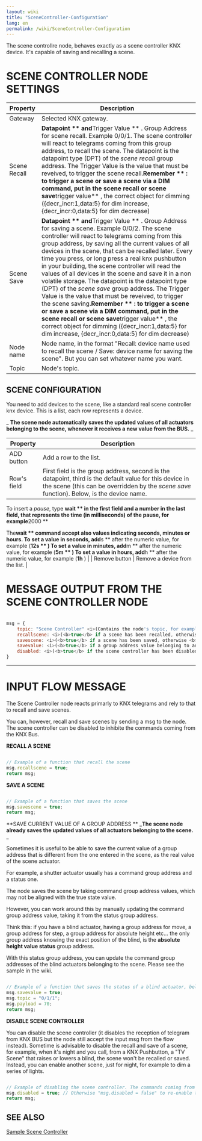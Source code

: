 ```yaml
---
layout: wiki
title: "SceneController-Configuration"
lang: en
permalink: /wiki/SceneController-Configuration
---
```

The scene controllre node, behaves exactly as a scene controller KNX device. It's capable of saving and recalling a scene.

# SCENE CONTROLLER NODE SETTINGS

| Property | Description |
| ------------ | ---------------------------------------------------------------------------------------------------- |
| Gateway | Selected KNX gateway. |
| Scene Recall | **Datapoint ** and**Trigger Value ** . Group Address for scene recall. Example 0/0/1. The scene controller will react to telegrams coming from this group address, to recall the scene. The datapoint is the datapoint type (DPT) of the _scene recall_ group address. The Trigger Value is the value that must be reveived, to trigger the scene recall.**Remember ** : to trigger a scene or save a scene via a DIM command, put in the scene recall or scene save**trigger value** , the correct object for dimming ({decr\_incr:1,data:5} for dim increase, {decr\_incr:0,data:5} for dim decrease) |
| Scene Save | **Datapoint ** and**Trigger Value ** . Group Address for saving a scene. Example 0/0/2. The scene controller will react to telegrams coming from this group address, by saving all the current values of all devices in the scene, that can be recalled later. Every time you press, or long press a real knx pushbutton in your building, the scene controller will read the values of all devices in the scene and save it in a non volatile storage. The datapoint is the datapoint type (DPT) of the _scene save_ group address. The Trigger Value is the value that must be reveived, to trigger the scene saving.**Remember ** : to trigger a scene or save a scene via a DIM command, put in the scene recall or scene save**trigger value** , the correct object for dimming ({decr\_incr:1,data:5} for dim increase, {decr\_incr:0,data:5} for dim decrease) |
| Node name | Node name, in the format "Recall: device name used to recall the scene / Save: device name for saving the scene". But you can set whatever name you want. |
| Topic | Node's topic. |

## SCENE CONFIGURATION

You need to add devices to the scene, like a standard real scene controller knx device. This is a list, each row represents a device.

_ **The scene node automatically saves the updated values of all actuators belonging to the scene, whenever it receives a new value from the BUS.** _

| Property | Description |
| ------------- | ---------------------------------------------------------------------------------------------------- |
| ADD button | Add a row to the list. |
| Row's field | First field is the group address, second is the datapoint, third is the default value for this device in the scene (this can be overridden by the _scene save_ function). Below, is the device name.
 To insert a _pause_, type **wait ** in the first field and a number in the last field, that represents the time (in milliseconds) of the pause, for example**2000 ** 

The**wait ** command accept also values indicating seconds, minutes or hours.
To set a value in seconds, add**s ** after the numeric value, for example (**12s ** )
To set a value in minutes, add**m ** after the numeric value, for example (**5m ** )
To set a value in hours, add**h ** after the numeric value, for example (**1h** ) |
| Remove button | Remove a device from the list. |

# MESSAGE OUTPUT FROM THE SCENE CONTROLLER NODE

```javascript

msg = {
    topic: "Scene Controller" <i>(Contains the node's topic, for example "MyTopic").</i>
    recallscene: <i>(<b>true</b> if a scene has been recalled, otherwise <b>false</b>).</i> 
    savescene: <i>(<b>true</b> if a scene has been saved, otherwise <b>false</b>).</i> 
    savevalue: <i>(<b>true</b> if a group address value belonging to an actuator in the scene, has been manually saved by a msg input, otherwise <b>false</b>).</i> 
    disabled: <i>(<b>true</b> if the scene controller has been disabled via input message msg.disabled = true, otherwise <b>false</b>).</i> 
}

```

---

# INPUT FLOW MESSAGE

The Scene Controller node reacts primarly to KNX telegrams and rely to that to recall and save scenes.

You can, however, recall and save scenes by sending a msg to the node. The scene controller can be disabled to inhibite the commands coming from the KNX Bus.

**RECALL A SCENE**

```javascript

// Example of a function that recall the scene
msg.recallscene = true; 
return msg;

```

**SAVE A SCENE**

```javascript

// Example of a function that saves the scene
msg.savescene = true; 
return msg;

```

**SAVE CURRENT VALUE OF A GROUP ADDRESS ** _**The scene node already saves the updated values of all actuators belonging to the scene.** _

Sometimes it is useful to be able to save the current value of a group address that is different from the one entered in the scene, as the real value of the scene actuator.

For example, a shutter actuator usually has a command group address and a status one.

The node saves the scene by taking command group address values, which may not be aligned with the true state value.

However, you can work around this by manually updating the command group address value, taking it from the status group address.

Think this: if you have a blind actuator, having a group address for move, a group address for step, a group address for absolute height etc... the only group address knowing the exact position of the blind, is the **absolute height value status** group address. 

With this status group address, you can update the command group addresses of the blind actuators belonging to the scene. Please see the sample in the wiki.

```javascript

// Example of a function that saves the status of a blind actuator, belongind to the scene.
msg.savevalue = true; 
msg.topic = "0/1/1";
msg.payload = 70;
return msg;

```

**DISABLE SCENE CONTROLLER**

You can disable the scene controller (it disables the reception of telegram from KNX BUS but the node still accept the input msg from the flow instead). Sometime is advisable to disable the recall and save of a scene, for example, when it's night and you call, from a KNX Pushbutton, a "TV Scene" that raises or lowers a blind, the scene won't be recalled or saved. Instead, you can enable another scene, just for night, for example to dim a series of lights.

```javascript

// Example of disabling the scene controller. The commands coming from KNX BUS will be disabled. The node still accept the input msg from the flow instead!
msg.disabled = true; // Otherwise "msg.disabled = false" to re-enable the node.
return msg;

```

## SEE ALSO

[Sample Scene Controller](https://supergiovane.github.io/node-red-contrib-knx-ultimate/wiki/Sample-Scene-Node)

